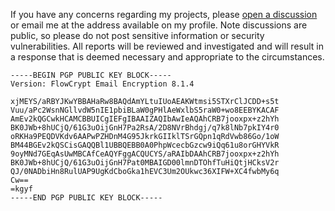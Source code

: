 If you have any concerns regarding my projects, please [open a discussion](https://github.com/ylemkimon/ylemkimon/discussions/new) or email me at the address available on my profile. Note discussions are public, so please do not post sensitive information or security vulnerabilities. All reports will be reviewed and investigated and will result in a response that is deemed necessary and appropriate to the circumstances.

```
-----BEGIN PGP PUBLIC KEY BLOCK-----
Version: FlowCrypt Email Encryption 8.1.4

xjMEYS/aRBYJKwYBBAHaRw8BAQdAmYLtuIUoAEAKWtmsi5STXrClJCDD+s5t
Vuu/aPc2WsnNGllvdW5nIE1pbiBLaW0gPHlAeWxlbS5raW0+wo8EEBYKACAF
AmEv2kQGCwkHCAMCBBUICgIEFgIBAAIZAQIbAwIeAQAhCRB7jooxpx+z2hYh
BK0JWb+8hUCjQ/61G3uOijGnH7Pa2RsA/2D8NVrBhdgj/q7k8lNb7pkIY4r0
oRKHa9PEQDVKdv6AAPwPZHDnM4G95JkrkGIIklTSrGQpn1qRdVwb86Go/1oW
BM44BGEv2kQSCisGAQQBl1UBBQEBB0A0PhpWcecbGzcw9iQq61u8orGHYVkR
9oyMNd7GEqAsUwMBCAfCeAQYFggACQUCYS/aRAIbDAAhCRB7jooxpx+z2hYh
BK0JWb+8hUCjQ/61G3uOijGnH7Pat0MBAIGD00lmnDTOhfTuHiQtjHCksV2r
QJ/0NADbiHn8RulUAP9UgKdCboGka1hEVC3Um2OUkwc36XIFW+XC4fwbMy6q
Cw==
=kgyf
-----END PGP PUBLIC KEY BLOCK-----
```
